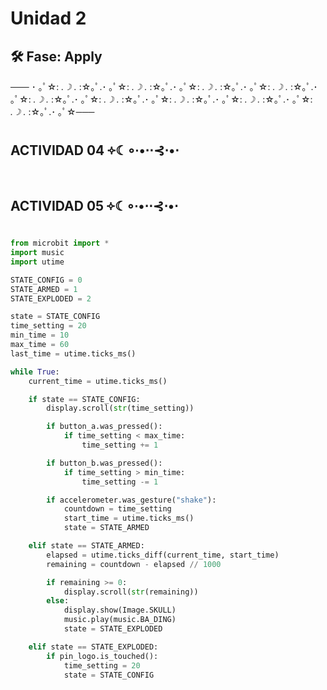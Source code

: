 # Unidad 2

## 🛠 Fase: Apply
─── ･ ｡ﾟ☆: *.☽ .* :☆｡ﾟ.･ ｡ﾟ☆: *.☽ .* :☆｡ﾟ.･ ｡ﾟ☆: *.☽ .* :☆｡ﾟ.･ ｡ﾟ☆: *.☽ .* :☆｡ﾟ.･ ｡ﾟ☆: *.☽ .* :☆｡ﾟ.･ ｡ﾟ☆: *.☽ .* :☆｡ﾟ.･ ｡ﾟ☆: *.☽ .* :☆｡ﾟ.･ ｡ﾟ☆: *.☽ .* :☆｡ﾟ.･ ｡ﾟ☆: *.☽ .* :☆｡ﾟ.･ ｡ﾟ☆───

## **ACTIVIDAD 04 ༓☾∘∙•⋅⋅⊰⋅•⋅**

## **ACTIVIDAD 05 ༓☾∘∙•⋅⋅⊰⋅•⋅**
```py
from microbit import *
import music
import utime

STATE_CONFIG = 0
STATE_ARMED = 1
STATE_EXPLODED = 2

state = STATE_CONFIG
time_setting = 20  
min_time = 10
max_time = 60
last_time = utime.ticks_ms()

while True:
    current_time = utime.ticks_ms()

    if state == STATE_CONFIG:
        display.scroll(str(time_setting)) 

        if button_a.was_pressed():
            if time_setting < max_time:
                time_setting += 1

        if button_b.was_pressed():
            if time_setting > min_time:
                time_setting -= 1

        if accelerometer.was_gesture("shake"):
            countdown = time_setting
            start_time = utime.ticks_ms()
            state = STATE_ARMED

    elif state == STATE_ARMED:
        elapsed = utime.ticks_diff(current_time, start_time)
        remaining = countdown - elapsed // 1000

        if remaining >= 0:
            display.scroll(str(remaining))
        else:
            display.show(Image.SKULL)
            music.play(music.BA_DING)
            state = STATE_EXPLODED

    elif state == STATE_EXPLODED:
        if pin_logo.is_touched():
            time_setting = 20
            state = STATE_CONFIG
```
